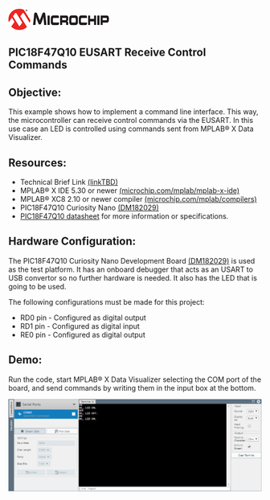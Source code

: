 <div id="readme" class="Box-body readme blob js-code-block-container">
<article class="markdown-body entry-content p-3 p-md-6" itemprop="text"><p><a href="https://www.microchip.com" rel="nofollow"><img src="images/MicrochipLogo.png" alt="MCHP" style="max-width:100%;"></a></p>

# PIC18F47Q10 EUSART Receive Control Commands

## Objective:

This example shows how to implement a command line interface. This way, the microcontroller can receive
control commands via the EUSART. In this use case an LED is controlled using commands sent from MPLAB® X
Data Visualizer.

## Resources:

- Technical Brief Link [(linkTBD)](http://www.microchip.com/)
- MPLAB® X IDE 5.30 or newer [(microchip.com/mplab/mplab-x-ide)](http://www.microchip.com/mplab/mplab-x-ide)
- MPLAB® XC8 2.10 or newer compiler [(microchip.com/mplab/compilers)](http://www.microchip.com/mplab/compilers)
- PIC18F47Q10 Curiosity Nano [(DM182029)](https://www.microchip.com/Developmenttools/ProductDetails/DM182029)
- [PIC18F47Q10 datasheet](http://ww1.microchip.com/downloads/en/DeviceDoc/40002043D.pdf) for more information or specifications.

## Hardware Configuration:

The PIC18F47Q10 Curiosity Nano Development Board [(DM182029)](https://www.microchip.com/Developmenttools/ProductDetails/DM182029) is used as the test platform. It has an onboard debugger that acts as an USART to USB convertor so no further hardware is needed. It also has the LED that is going to be used.

The following configurations must be made for this project:

- RD0 pin - Configured as digital output
- RD1 pin - Configured as digital input
- RE0 pin - Configured as digital output

## Demo:

Run the code, start MPLAB® X Data Visualizer selecting the COM port of the board, and send commands by writing them in the input box at the bottom.

<img src="images/demo.png" alt="Demo in MPLABX Data Visualizer"/>
